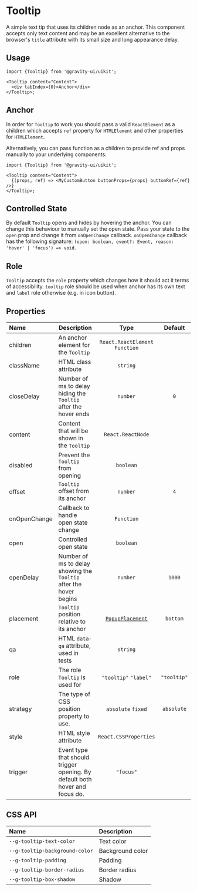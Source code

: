<!--GITHUB_BLOCK-->

# Tooltip

<!--/GITHUB_BLOCK-->

A simple text tip that uses its children node as an anchor. This component accepts only text content and may be an excellent
alternative to the browser's `title` attribute with its small size and long appearance delay.

## Usage

```tsx
import {Tooltip} from '@gravity-ui/uikit';

<Tooltip content="Content">
  <div tabIndex={0}>Anchor</div>
</Tooltip>;
```

## Anchor

In order for `Tooltip` to work you should pass a valid `ReactElement` as a children which accepts `ref` property for `HTMLElement`
and other properties for `HTMLElement`.

Alternatively, you can pass function as a children to provide ref and props manually to your underlying components:

```tsx
import {Tooltip} from '@gravity-ui/uikit';

<Tooltip content="Content">
  {(props, ref) => <MyCustomButton buttonProps={props} buttonRef={ref} />}
</Tooltip>;
```

## Controlled State

By default `Tooltip` opens and hides by hovering the anchor. You can change this behaviour to manually set the open state.
Pass your state to the `open` prop and change it from `onOpenChange` callback.
`onOpenChange` callback has the following signature: `(open: boolean, event?: Event, reason: 'hover' | 'focus') => void`.

## Role

`Tooltip` accepts the `role` property which changes how it should act it terms of accessibility.
`tooltip` role should be used when anchor has its own text and `label` role otherwise (e.g. in icon button).

## Properties

| Name         | Description                                                                 |                       Type                       |   Default   |
| :----------- | --------------------------------------------------------------------------- | :----------------------------------------------: | :---------: |
| children     | An anchor element for the `Tooltip`                                         |         `React.ReactElement` `Function`          |             |
| className    | HTML class attribute                                                        |                     `string`                     |             |
| closeDelay   | Number of ms to delay hiding the `Tooltip` after the hover ends             |                     `number`                     |     `0`     |
| content      | Content that will be shown in the `Tooltip`                                 |                `React.ReactNode`                 |             |
| disabled     | Prevent the `Tooltip` from opening                                          |                    `boolean`                     |             |
| offset       | `Tooltip` offset from its anchor                                            |                     `number`                     |     `4`     |
| onOpenChange | Callback to handle open state change                                        |                    `Function`                    |             |
| open         | Controlled open state                                                       |                    `boolean`                     |             |
| openDelay    | Number of ms to delay showing the `Tooltip` after the hover begins          |                     `number`                     |   `1000`    |
| placement    | `Tooltip` position relative to its anchor                                   | [`PopupPlacement`](../Popup/README.md#placement) |  `bottom`   |
| qa           | HTML `data-qa` attribute, used in tests                                     |                     `string`                     |             |
| role         | The role `Tooltip` is used for                                              |              `"tooltip"` `"label"`               | `"tooltip"` |
| strategy     | The type of CSS position property to use.                                   |                `absolute` `fixed`                | `absolute`  |
| style        | HTML style attribute                                                        |              `React.CSSProperties`               |             |
| trigger      | Event type that should trigger opening. By default both hover and focus do. |                    `"focus"`                     |             |

## CSS API

| Name                           | Description      |
| :----------------------------- | :--------------- |
| `--g-tooltip-text-color`       | Text color       |
| `--g-tooltip-background-color` | Background color |
| `--g-tooltip-padding`          | Padding          |
| `--g-tooltip-border-radius`    | Border radius    |
| `--g-tooltip-box-shadow`       | Shadow           |
